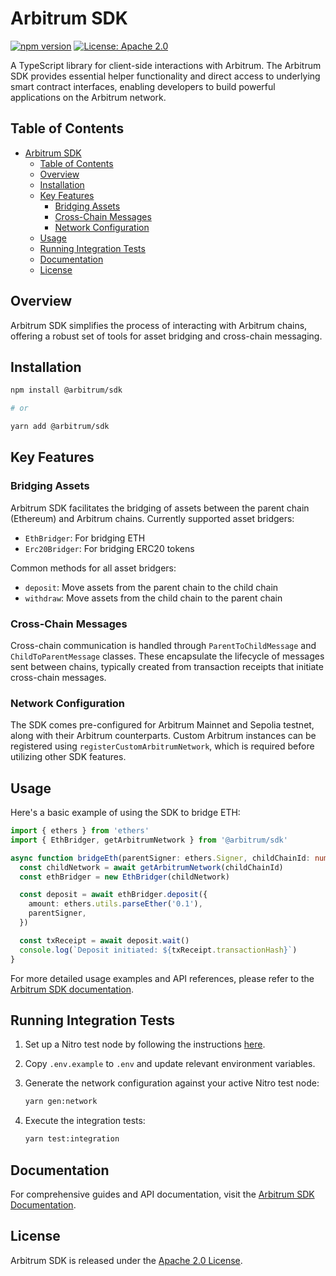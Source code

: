 # Arbitrum SDK

[![npm version](https://badge.fury.io/js/%40arbitrum%2Fsdk.svg)](https://badge.fury.io/js/@arbitrum%2Fsdk.svg)
[![License: Apache 2.0](https://img.shields.io/badge/License-Apache%202.0-blue.svg)](https://opensource.org/licenses/Apache-2.0)

A TypeScript library for client-side interactions with Arbitrum. The Arbitrum SDK provides essential helper functionality and direct access to underlying smart contract interfaces, enabling developers to build powerful applications on the Arbitrum network.

## Table of Contents

- [Arbitrum SDK](#arbitrum-sdk)
  - [Table of Contents](#table-of-contents)
  - [Overview](#overview)
  - [Installation](#installation)
  - [Key Features](#key-features)
    - [Bridging Assets](#bridging-assets)
    - [Cross-Chain Messages](#cross-chain-messages)
    - [Network Configuration](#network-configuration)
  - [Usage](#usage)
  - [Running Integration Tests](#running-integration-tests)
  - [Documentation](#documentation)
  - [License](#license)

## Overview

Arbitrum SDK simplifies the process of interacting with Arbitrum chains, offering a robust set of tools for asset bridging and cross-chain messaging.

## Installation

```bash
npm install @arbitrum/sdk

# or

yarn add @arbitrum/sdk
```

## Key Features

### Bridging Assets

Arbitrum SDK facilitates the bridging of assets between the parent chain (Ethereum) and Arbitrum chains. Currently supported asset bridgers:

- `EthBridger`: For bridging ETH
- `Erc20Bridger`: For bridging ERC20 tokens

Common methods for all asset bridgers:

- `deposit`: Move assets from the parent chain to the child chain
- `withdraw`: Move assets from the child chain to the parent chain

### Cross-Chain Messages

Cross-chain communication is handled through `ParentToChildMessage` and `ChildToParentMessage` classes. These encapsulate the lifecycle of messages sent between chains, typically created from transaction receipts that initiate cross-chain messages.

### Network Configuration

The SDK comes pre-configured for Arbitrum Mainnet and Sepolia testnet, along with their Arbitrum counterparts. Custom Arbitrum instances can be registered using `registerCustomArbitrumNetwork`, which is required before utilizing other SDK features.

## Usage

Here's a basic example of using the SDK to bridge ETH:

```ts
import { ethers } from 'ethers'
import { EthBridger, getArbitrumNetwork } from '@arbitrum/sdk'

async function bridgeEth(parentSigner: ethers.Signer, childChainId: number) {
  const childNetwork = await getArbitrumNetwork(childChainId)
  const ethBridger = new EthBridger(childNetwork)

  const deposit = await ethBridger.deposit({
    amount: ethers.utils.parseEther('0.1'),
    parentSigner,
  })

  const txReceipt = await deposit.wait()
  console.log(`Deposit initiated: ${txReceipt.transactionHash}`)
}
```

For more detailed usage examples and API references, please refer to the [Arbitrum SDK documentation](https://docs.arbitrum.io/sdk).

## Running Integration Tests

1. Set up a Nitro test node by following the instructions [here](https://docs.arbitrum.io/node-running/how-tos/local-dev-node).
2. Copy `.env.example` to `.env` and update relevant environment variables.
3. Generate the network configuration against your active Nitro test node:

   ```sh
   yarn gen:network
   ```

4. Execute the integration tests:

   ```sh
   yarn test:integration
   ```

## Documentation

For comprehensive guides and API documentation, visit the [Arbitrum SDK Documentation](https://docs.arbitrum.io/sdk).

## License

Arbitrum SDK is released under the [Apache 2.0 License](LICENSE).
